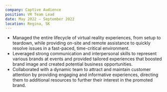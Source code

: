 ```yaml
---
company: Captive Audience
position: VR Team Lead
date: May 2022 – September 2022
location: Regina, SK
---
```

- Managed the entire lifecycle of virtual reality experiences, from setup to teardown, while providing on-site and remote assistance to quickly resolve issues in a fast-paced, time-critical environment.
- Leveraged strong communication and interpersonal skills to represent various brands at events and provided tailored experiences that boosted brand image and created potential business opportunities.
- Collaborated with a dynamic team to attract and maintain customer attention by providing engaging and informative experiences, directing them to additional resources to further their interest in the promoted brand.
